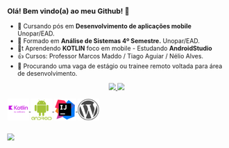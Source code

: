 ### Olá! Bem vindo(a) ao meu Github! 👋

- 🔭 Cursando pós em <b>Desenvolvimento de aplicações mobile</b> Unopar/EAD.
- 🔭 Formado em <b>Análise de Sistemas 4º Semestre.</b> Unopar/EAD.
- 🌱t Aprendendo <b>KOTLIN</b> foco em mobile - Estudando <b>AndroidStudio</b>
- 👍 Cursos: Professor Marcos Maddo / Tiago Aguiar / Nélio Alves.
- 💬 Procurando uma vaga de estágio ou trainee remoto voltada para área de desenvolvimento.

<div align="center">
  <a href="https://github.com/erbcosta">
  <img height="180em" src="https://github-readme-stats.vercel.app/api?username=erbcosta&show_icons=true&theme=dark&include_all_commits=true&count_private=true"/>
  <img height="180em" src="https://github-readme-stats.vercel.app/api/top-langs/?username=erbcosta&layout=compact&langs_count=7&theme=dark"/>
</div>
  
  <div style="display: inline_block"><br>
  <img align="center" alt="ErbCosta-Kotlin" height="50" width="50" src="https://raw.githubusercontent.com/devicons/devicon/1119b9f84c0290e0f0b38982099a2bd027a48bf1/icons/kotlin/kotlin-plain-wordmark.svg">
  <img align="center" alt="ErbCosta-Kotlin" height="50" width="50" src="https://github.com/devicons/devicon/blob/master/icons/android/android-plain-wordmark.svg"> 
  <img align="center" alt="ErbCosta-Kotlin" height="50" width="50" src="https://github.com/devicons/devicon/blob/master/icons/intellij/intellij-original.svg">
  <img align="center" alt="ErbCosta-Kotlin" height="50" width="50" src="https://github.com/devicons/devicon/blob/master/icons/wordpress/wordpress-plain.svg"> 
  </div>
  
  ##
 
<div> 

  <a href="https://www.linkedin.com/in/elton-rbcosta/" target="_blank"><img src="https://img.shields.io/badge/-LinkedIn-%230077B5?style=for-the-badge&logo=linkedin&logoColor=white" target="_blank"></a> 
 
 
</div>
